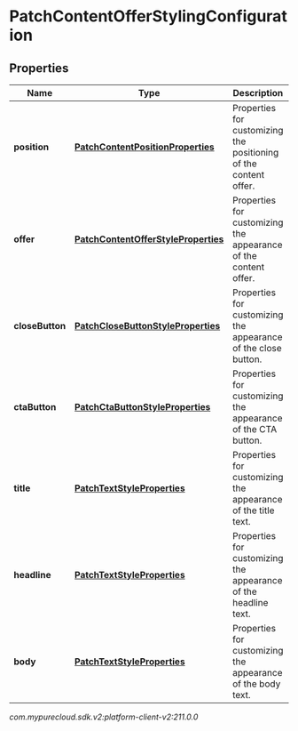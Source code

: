 # PatchContentOfferStylingConfiguration


## Properties

| Name | Type | Description | Notes |
| ------------ | ------------- | ------------- | ------------- |
| **position** | [**PatchContentPositionProperties**](PatchContentPositionProperties) | Properties for customizing the positioning of the content offer. |  [optional] |
| **offer** | [**PatchContentOfferStyleProperties**](PatchContentOfferStyleProperties) | Properties for customizing the appearance of the content offer. |  [optional] |
| **closeButton** | [**PatchCloseButtonStyleProperties**](PatchCloseButtonStyleProperties) | Properties for customizing the appearance of the close button. |  [optional] |
| **ctaButton** | [**PatchCtaButtonStyleProperties**](PatchCtaButtonStyleProperties) | Properties for customizing the appearance of the CTA button. |  [optional] |
| **title** | [**PatchTextStyleProperties**](PatchTextStyleProperties) | Properties for customizing the appearance of the title text. |  [optional] |
| **headline** | [**PatchTextStyleProperties**](PatchTextStyleProperties) | Properties for customizing the appearance of the headline text. |  [optional] |
| **body** | [**PatchTextStyleProperties**](PatchTextStyleProperties) | Properties for customizing the appearance of the body text. |  [optional] |




_com.mypurecloud.sdk.v2:platform-client-v2:211.0.0_
